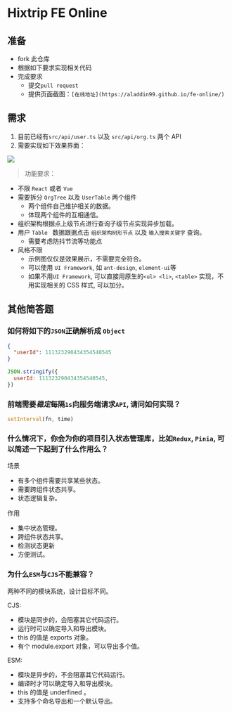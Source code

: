<!--
 * @Author: chenhuang
 * @Date: 2024-03-22 08:34:18
 * @Description:
-->

# Hixtrip FE Online

## 准备

- fork 此仓库
- 根据如下要求实现相关代码
- 完成要求
  - 提交`pull request`
  - 提供页面截图：`[在线地址](https://aladdin99.github.io/fe-online/)`

## 需求

1. 目前已经有`src/api/user.ts` 以及 `src/api/org.ts` 两个 API
2. 需要实现如下效果界面：

![](./docs/preview.jpg)

> 功能要求：

- 不限 `React` 或者 `Vue`
- 需要拆分 `OrgTree` 以及 `UserTable` 两个组件
  - 两个组件自己维护相关的数据。
  - 体现两个组件的互相通信。
- 组织架构根据点上级节点进行查询子级节点实现异步加载。
- 用户 `Table ` 数据跟据点击 `组织架构树形节点` 以及 `输入搜索关键字` 查询。
  - 需要考虑防抖节流等功能点
- 风格不限
  - 示例图仅仅是效果展示，不需要完全符合。
  - 可以使用 `UI Framework`, 如 `ant-design`, `element-ui`等
  - 如果不用`UI Framework`, 可以直接用原生的`<ul> <li>`, `<table>` 实现，不用实现相关的 CSS 样式, 可以加分。

## 其他简答题

### 如何将如下的`JSON`正确解析成 `Object`

```json
{
  "userId": 111323290434354540545
}
```

```javascript
JSON.stringify({
  userId: 111323290434354540545,
})
```

### 前端需要*稳定*每隔`1s`向服务端请求`API`, 请问如何实现？

```javascript
setInterval(fn, time)
```

### 什么情况下，你会为你的项目引入状态管理库，比如`Redux`, `Pinia`, 可以简述一下起到了什么作用么？

场景

- 有多个组件需要共享某些状态。
- 需要跨组件状态共享。
- 状态逻辑复杂。

作用

- 集中状态管理。
- 跨组件状态共享。
- 检测状态更新
- 方便测试。

### 为什么`ESM`与`CJS`不能兼容？

两种不同的模块系统，设计目标不同。

CJS:

- 模块是同步的，会阻塞其它代码运行。
- 运行时可以确定导入和导出模块。
- this 的值是 exports 对象。
- 有个 module.export 对象，可以导出多个值。

ESM:

- 模块是异步的，不会阻塞其它代码运行。
- 编译时才可以确定导入和导出模块。
- this 的值是 underfined 。
- 支持多个命名导出和一个默认导出。

